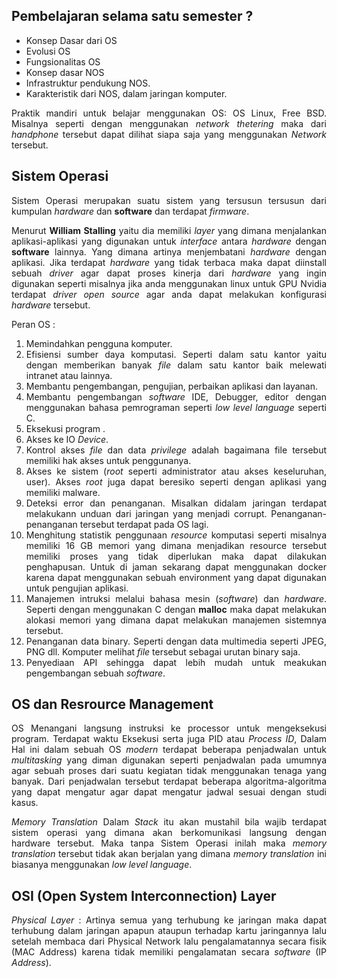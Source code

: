 ## Pembelajaran selama satu semester ?

<div style="text-align: justify;">

- Konsep Dasar dari OS
- Evolusi OS 
- Fungsionalitas OS
- Konsep dasar NOS
- Infrastruktur pendukung NOS.
- Karakteristik dari NOS, dalam jaringan komputer.

Praktik mandiri untuk belajar menggunakan OS: OS Linux, Free BSD.
Misalnya seperti dengan menggunakan _network thetering_ maka dari _handphone_ tersebut dapat dilihat siapa saja yang menggunakan _Network_ tersebut. 


## Sistem Operasi

Sistem Operasi merupakan suatu sistem yang tersusun tersusun dari kumpulan _hardware_ dan __software__ dan terdapat _firmware_. 

Menurut __William Stalling__ yaitu dia memiliki _layer_ yang dimana menjalankan aplikasi-aplikasi yang digunakan untuk _interface_ antara _hardware_ dengan __software__ lainnya. Yang dimana artinya menjembatani _hardware_ dengan aplikasi. Jika terdapat _hardware_ yang tidak terbaca maka dapat diinstall sebuah _driver_ agar dapat proses kinerja dari _hardware_ yang ingin digunakan seperti misalnya jika anda menggunakan linux untuk GPU Nvidia terdapat _driver open source_ agar anda dapat melakukan konfigurasi _hardware_ tersebut.   

Peran OS : 

1. Memindahkan pengguna komputer.
2. Efisiensi sumber daya komputasi. Seperti dalam satu kantor yaitu dengan memberikan banyak _file_ dalam  satu kantor baik melewati intranet atau lainnya. 
3. Membantu pengembangan, pengujian, perbaikan aplikasi dan layanan.
4. Membantu pengembangan _software_ IDE, Debugger, editor dengan menggunakan bahasa pemrograman seperti _low level language_ seperti C.
5. Eksekusi program .
6. Akses ke IO _Device_.
7. Kontrol akses _file_ dan data _privilege_ adalah bagaimana file tersebut memiliki hak akses untuk penggunanya. 
8. Akses ke sistem (_root_ seperti administrator atau akses keseluruhan, user). Akses _root_ juga dapat beresiko seperti dengan aplikasi yang memiliki malware.
9. Deteksi error dan penanganan. Misalkan didalam jaringan terdapat melakukann unduan dari jaringan yang menjadi corrupt. Penanganan-penanganan tersebut terdapat pada OS lagi.
10. Menghitung statistik penggunaan _resource_ komputasi seperti misalnya memiliki 16 GB memori yang dimana menjadikan resource tersebut memiliki proses yang tidak diperlukan maka dapat dilakukan penghapusan. Untuk di jaman sekarang dapat menggunakan docker karena dapat menggunakan sebuah environment yang dapat digunakan untuk pengujian aplikasi.
11. Manajemen intruksi melalui bahasa mesin (_software_) dan _hardware_. Seperti dengan menggunakan C dengan __malloc__ maka dapat melakukan alokasi memori yang dimana dapat melakukan manajemen sistemnya tersebut.
12. Penanganan data binary. Seperti dengan data multimedia seperti JPEG, PNG dll. Komputer melihat _file_ tersebut sebagai urutan binary saja.
13. Penyediaan API sehingga dapat lebih mudah untuk meakukan pengembangan sebuah _software_.

## OS dan Resrource Management 

OS Menangani langsung instruksi ke processor untuk mengeksekusi program. Terdapat waktu Eksekusi serta juga PID atau _Process ID_, Dalam Hal ini dalam sebuah OS _modern_ terdapat beberapa penjadwalan untuk _multitasking_ yang diman digunakan seperti penjadwalan pada umumnya agar sebuah proses dari suatu kegiatan tidak menggunakan tenaga yang banyak. Dari penjadwalan tersebut terdapat beberapa algoritma-algoritma yang dapat mengatur agar dapat mengatur jadwal sesuai dengan studi kasus.

_Memory Translation_ Dalam _Stack_ itu akan mustahil bila wajib terdapat sistem operasi yang dimana akan berkomunikasi langsung dengan hardware tersebut. Maka tanpa Sistem Operasi inilah maka _memory translation_ tersebut tidak akan berjalan yang dimana _memory translation_ ini biasanya menggunakan _low level language_.


## OSI (Open System Interconnection) Layer 

_Physical Layer_ : Artinya semua yang terhubung ke jaringan maka dapat terhubung dalam jaringan apapun ataupun terhadap kartu jaringannya lalu setelah membaca dari Physical Network lalu pengalamatannya secara fisik (MAC Address) karena tidak memiliki pengalamatan secara _software_ (IP _Address_).

</div>
